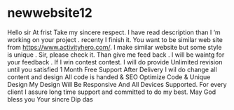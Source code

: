 # newwebsite12
Hello sir At frist Take my sincere respect. I have read description  than  I ‘m working on your project . recenty I  finish it. You want to be similar  web site from https://www.activityhero.com/. I make  similar website  but some style is unique .  Sir, please check it. Than give me feed back . I will be  waintg for your feedback . If I win  contest  contest. I will do  provide Unlimited revision until you satisfied 1 Month Free Support After Delivery I wil do change all content  and design All code is handed &amp; SEO Optimize Code &amp; Unique Design My Design Will Be Responsive And All Devices Supported. For every client I assure long time support and committed to do my best. May God bless you Your sincre Dip das
